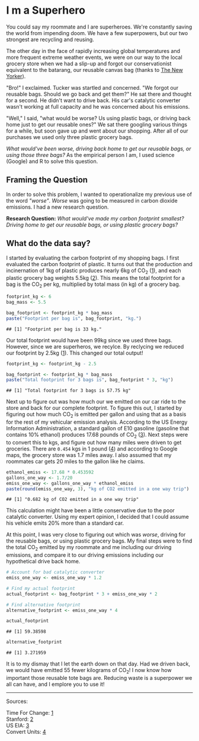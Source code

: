 # I m a Superhero

You could say my roommate and I are superheroes. We're constantly saving the world from impending doom. We have a few superpowers, but our two strongest are recycling and reusing.

The other day in the face of rapidly increasing global temperatures and more frequent extreme weather events, we were on our way to the local grocery store when we had a slip-up and forgot our conservationist equivalent to the batarang, our reusable canvas bag (thanks to [The New Yorker](https://subscribe.newyorker.com/subscribe/newyorker/109777?source=google_sem&gclid=CjwKEAjwlpbIBRCx4eT8l9W26igSJAAuQ_HGyzx5PbIhUEPn3nXvK3l57AHi3K5Rao4iys_BktFl-xoCDdfw_wcB)).

<!--split-->

"Bro!" I exclaimed. Tucker was startled and concerned. "We forgot our reusable bags. Should we go back and get them?" He sat there and thought for a second. He didn't want to drive back. His car's catalytic converter wasn't working at full capacity and he was concerned about his emissions.

"Well," I said, "what would be worse? Us using plastic bags, or driving back home just to get our reusable ones?" We sat there googling various things for a while, but soon gave up and went about our shopping. After all of our purchases we used only three plastic grocery bags.

*What would've been worse, driving back home to get our reusable bags, or using those three bags?* As the empirical person I am, I used science (Google) and R to solve this question.

## Framing the Question
In order to solve this problem, I wanted to operationalize my previous use of the word *"worse"*. *Worse* was going to be measured in carbon dioxide emissions. I had a new research question.

**Research Question:** *What would've made my carbon footprint smallest? Driving home to get our reusable bags, or using plastic grocery bags?*

## What do the data say?

I started by evaluating the carbon footprint of my shopping bags. I first evaluated the carbon footprint of plastic. It turns out that the production and incinernation of 1kg of plastic produces nearly 6kg of CO<sub>2</sub> ([1](http://timeforchange.org/plastic-bags-and-plastic-bottles-CO2-emissions)), and each plastic grocery bag weights 5.5kg ([2](https://alumni.stanford.edu/get/page/magazine/article/?article_id=30162)). This means the total footprint for a bag is the CO<sub>2</sub> per kg, multiplied by total mass (in kg) of a grocery bag.


```r
footprint_kg <- 6
bag_mass <- 5.5

bag_footprint <- footprint_kg * bag_mass
paste("Footprint per bag is", bag_footprint, "kg.")
```

```
## [1] "Footprint per bag is 33 kg."
```
Our total footprint would have been 99kg since we used three bags. However, since we are superheros, we recylce. By reclycing we reduced our footprint by 2.5kg ([1](http://timeforchange.org/plastic-bags-and-plastic-bottles-CO2-emissions)). This changed our total output!


```r
footprint_kg <- footprint_kg - 2.5

bag_footprint <- footprint_kg * bag_mass
paste("Total footprint for 3 bags is", bag_footprint * 3, "kg")
```

```
## [1] "Total footprint for 3 bags is 57.75 kg"
```

Next up to figure out was how much our we emitted on our car ride to the store and back for our complete footprint. To figure this out, I started by figuring out how much CO<sub>2</sub> is emitted per gallon and using that as a basis for the rest of my vehicular emission analysis. According to the US Energy Information Administration, a standard gallon of E10 gasoline (gasoline that contains 10% ethanol) produces 17.68 pounds of CO<sub>2</sub> ([3](https://www.eia.gov/tools/faqs/faq.php?id=307&t=11)). Next steps were to convert this to kgs, and figure out how many miles were driven to get groceries. There are `0.454` kgs in 1 pound ([4](http://www.convertunits.com/from/lb/to/kg)) and according to Google maps, the grocery store was 1.7 miles away. I also assumed that my roommates car gets 20 miles to the gallon like he claims.

```r
ethanol_emiss <- 17.68 * 0.453592
gallons_one_way <- 1.7/20
emiss_one_way <- gallons_one_way * ethanol_emiss
paste(round(emiss_one_way, 3), "kg of CO2 emitted in a one way trip")
```

```
## [1] "0.682 kg of CO2 emitted in a one way trip"
```

This calculation might have been a little conservative due to the poor catalytic converter. Using my expert opinion, I decided that I could assume his vehicle emits 20% more than a standard car.

At this point, I was very close to figuring out which was *worse*, driving for the reusable bags, or using plastic grocery bags. My final steps were to find the total CO<sub>2</sub> emitted by my roommate and me including our driving emissions, and compare it to our driving emissions including our hypothetical drive back home.


```r
# Account for bad catalytic converter
emiss_one_way <- emiss_one_way * 1.2

# Find my actual footprint
actual_footprint <- bag_footprint * 3 + emiss_one_way * 2

# Find alternative footprint
alternative_footprint <- emiss_one_way * 4

actual_footprint
```

```
## [1] 59.38598
```

```r
alternative_footprint
```

```
## [1] 3.271959
```


It is to my dismay that I let the earth down on that day. Had we driven back, we would have emitted 55 fewer kilograms of CO<sub>2</sub>! I now know how important those reusable tote bags are. Reducing waste is a superpower we all can have, and I emplore you to use it!




_______

Sources:

Time For Change: [1](http://timeforchange.org/plastic-bags-and-plastic-bottles-CO2-emissions)<br>
Stanford: [2](https://alumni.stanford.edu/get/page/magazine/article/?article_id=30162)<br>
US EIA: [3](https://www.eia.gov/tools/faqs/faq.php?id=307&t=11)<br>
Convert Units: [4](http://www.convertunits.com/from/lb/to/kg)<br>

